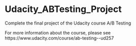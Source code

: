 # Udacity_ABTesting_Project
Complete the final project of the Udacity course A/B Testing
</p>For more information about the course, please see https://www.udacity.com/course/ab-testing--ud257
